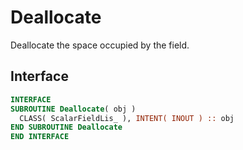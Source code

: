 # Deallocate

Deallocate the space occupied by the field.

## Interface

```fortran
INTERFACE
SUBROUTINE Deallocate( obj )
  CLASS( ScalarFieldLis_ ), INTENT( INOUT ) :: obj
END SUBROUTINE Deallocate
END INTERFACE
```
